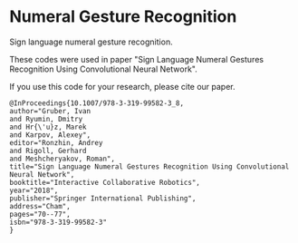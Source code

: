 # Numeral Gesture Recognition

Sign language numeral gesture recognition.

These codes were used in paper "Sign Language Numeral Gestures Recognition Using Convolutional Neural Network".

If you use this code for your research, please cite our paper.
```
@InProceedings{10.1007/978-3-319-99582-3_8,
author="Gruber, Ivan
and Ryumin, Dmitry
and Hr{\'u}z, Marek
and Karpov, Alexey",
editor="Ronzhin, Andrey
and Rigoll, Gerhard
and Meshcheryakov, Roman",
title="Sign Language Numeral Gestures Recognition Using Convolutional Neural Network",
booktitle="Interactive Collaborative Robotics",
year="2018",
publisher="Springer International Publishing",
address="Cham",
pages="70--77",
isbn="978-3-319-99582-3"
}
```